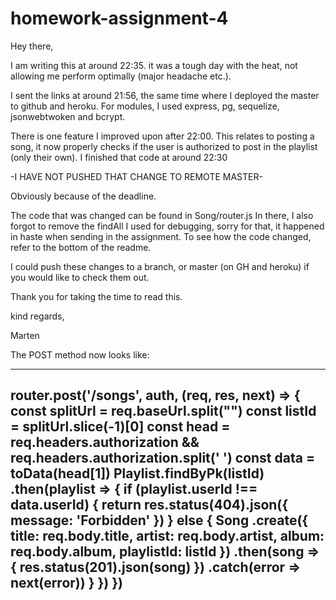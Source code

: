 # homework-assignment-4

Hey there,

I am writing this at around 22:35. it was a tough day with the heat, not allowing me perform optimally (major headache etc.).

I sent the links at around 21:56, the same time where I deployed the master to github and heroku.
For modules, I used express, pg, sequelize, jsonwebtwoken and bcrypt. 

There is one feature I improved upon after 22:00. This relates to posting a song, it now properly checks if the 
user is authorized to post in the playlist (only their own). I finished that code at around 22:30

-I HAVE NOT PUSHED THAT CHANGE TO REMOTE MASTER-

Obviously because of the deadline.

The code that was changed can be found in Song/router.js In there, I also forgot to remove the findAll 
I used for debugging, sorry for that, it happened in haste when sending in the assignment. To see how the 
code changed, refer to the bottom of the readme.

I could push these changes to a branch, or master (on GH and heroku) if you would like to check them out.

Thank you for taking the time to read this.

kind regards,

Marten



The POST method now looks like:

----------------------------------------------------------------------------------------
router.post('/songs', auth, (req, res, next) => {
    const splitUrl = req.baseUrl.split("")
    const listId = splitUrl.slice(-1)[0]
    const head = req.headers.authorization && req.headers.authorization.split(' ')
    const data = toData(head[1])
    Playlist.findByPk(listId)
        .then(playlist => {
            if (playlist.userId !== data.userId) {
                return res.status(404).json({ message: 'Forbidden' })
            } else {
                Song
                    .create({
                        title: req.body.title,
                        artist: req.body.artist,
                        album: req.body.album,
                        playlistId: listId
                    })
                    .then(song => { res.status(201).json(song) })
                    .catch(error => next(error))
            }
        })
})
------------------------------------------------------------------------------------



